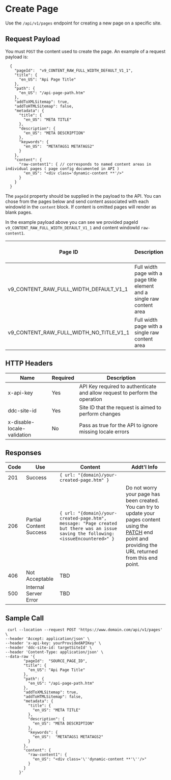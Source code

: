# Create Page

Use the `/api/v1/pages` endpoint for creating a new page on a specific site.

## Request Payload

You must `POST` the content used to create the page. An example of a request payload is:

```
  {
    "pageId":  "v9_CONTENT_RAW_FULL_WIDTH_DEFAULT_V1_1", 
    "title": {
      "en_US": "Api Page Title" 
    },
    "path": {
      "en_US": "/api-page-path.htm" 
    },
    "addToXMLSitemap": true,
    "addToHTMLSitemap": false,
    "metadata": {
      "title": {
        "en_US": "META TITLE"
      },
      "description": {
        "en_US": "META DESCRIPTION"
      },
      "keywords": {
        "en_US":  "METATAGS1 METATAGS2"
      }
    },
    "content": {
      "raw-content1": { // corresponds to named content areas in individual pages ( page config documented in API )
        "en_US": "<div class='dynamic-content **'/>"
      }
    }
  }
```

The `pageId` property should be supplied in the payload to the API. You can chose from the pages below and send content associated with each windowId in the `content` block. If content is omitted pages will render as blank pages.

In the example payload above you can see we provided pageId `v9_CONTENT_RAW_FULL_WIDTH_DEFAULT_V1_1` and content windowId `raw-content1`. 
 
| Page ID | Description | Content Window Ids |
| --- | --- | --- |
| v9_CONTENT_RAW_FULL_WIDTH_DEFAULT_V1_1 | Full width page with a page title element and a single raw content area | raw-content1 |
| v9_CONTENT_RAW_FULL_WIDTH_NO_TITLE_V1_1 | Full width page with a single raw content area | raw-content1 |
  
## HTTP Headers

| Name | Required | Description |
| --- | --- | --- |
| x-api-key | Yes | API Key required to authenticate and allow request to perform the operation |
| ddc-site-id | Yes | Site ID that the request is aimed to perform changes |
| x-disable-locale-validation | No | Pass as true for the API to ignore missing locale errors |

## Responses

| Code | Use | Content | Addt'l Info |
| --- | --- | --- | --- |
| 201 | Success | `{ url: "{domain}/your-created-page.htm" }` | |
| 206 | Partial Content Success | `{ url: "{domain}/your-created-page.htm", message: "Page created but there was an issue saving the following: <issueEncountered>" }` | Do not worry your page has been created. You can try to update your pages content using the [PATCH](./update.md) end point and providing the URL returned from this end point. |
| 406 | Not Acceptable | TBD | |
| 500 | Internal Server Error | TBD | |

## Sample Call

```
 curl --location --request POST 'https://www.domain.com/api/v1/pages' \
--header 'Accept: application/json' \
--header 'x-api-key: yourProvidedAPIKey' \
--header 'ddc-site-id: targetSiteId' \
--header 'Content-Type: application/json' \
--data-raw '{
        "pageId":  "SOURCE_PAGE_ID", 
        "title": {
          "en_US": "Api Page Title"
        },
        "path": {
          "en_US": "/api-page-path.htm"
        },
        "addToXMLSitemap": true,
        "addToHTMLSitemap": false,
        "metadata": {
          "title": {
            "en_US": "META TITLE"
          },
          "description": {
            "en_US": "META DESCRIPTION"
          },
          "keywords": {
            "en_US":  "METATAGS1 METATAGS2"
          }
        },
        "content": {
          "raw-content1": {
            "en_US": "<div class='\''dynamic-content **'\''/>"
          }
        }
      }'
```
